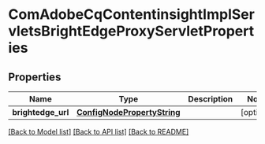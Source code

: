 # ComAdobeCqContentinsightImplServletsBrightEdgeProxyServletProperties

## Properties
Name | Type | Description | Notes
------------ | ------------- | ------------- | -------------
**brightedge_url** | [**ConfigNodePropertyString**](ConfigNodePropertyString.md) |  | [optional] 

[[Back to Model list]](../README.md#documentation-for-models) [[Back to API list]](../README.md#documentation-for-api-endpoints) [[Back to README]](../README.md)


